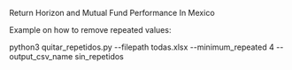 Return Horizon and Mutual Fund Performance In Mexico

Example on how to remove repeated values:

python3 quitar_repetidos.py --filepath todas.xlsx --minimum_repeated 4 --output_csv_name sin_repetidos